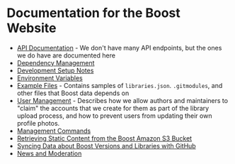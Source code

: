 # Documentation for the Boost Website

- [API Documentation](./api.md) - We don't have many API endpoints, but the ones we do have are documented here
- [Dependency Management](./dependencies.md)
- [Development Setup Notes](./development_setup_notes.md)
- [Environment Variables](./env_vars.md)
- [Example Files](./examples/README.md) - Contains samples of `libraries.json`. `.gitmodules`, and other files that Boost data depends on
- [User Management](./user_management.md) - Describes how we allow authors and maintainers to "claim" the accounts that we create for them as part of the library upload process, and how to prevent users from updating their own profile photos.
- [Management Commands](./commands.md)
- [Retrieving Static Content from the Boost Amazon S3 Bucket](./static_content.md)
- [Syncing Data about Boost Versions and Libraries with GitHub](./syncing_data_with_github.md)
- [News and Moderation](./news.md)
